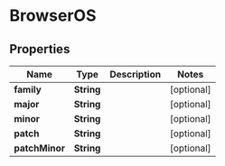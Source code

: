 

# BrowserOS


## Properties

| Name | Type | Description | Notes |
|------------ | ------------- | ------------- | -------------|
|**family** | **String** |  |  [optional] |
|**major** | **String** |  |  [optional] |
|**minor** | **String** |  |  [optional] |
|**patch** | **String** |  |  [optional] |
|**patchMinor** | **String** |  |  [optional] |



